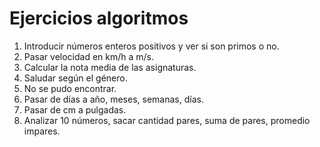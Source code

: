 # Ejercicios algoritmos

1. Introducir números enteros positivos y ver si son primos o no.
2. Pasar velocidad en km/h a m/s.
3. Calcular la nota media de las asignaturas.
4. Saludar según el género.
5. No se pudo encontrar.
6. Pasar de días a año, meses, semanas, días.
7. Pasar de cm a pulgadas.
8. Analizar 10 números, sacar cantidad pares, suma de pares, promedio impares.